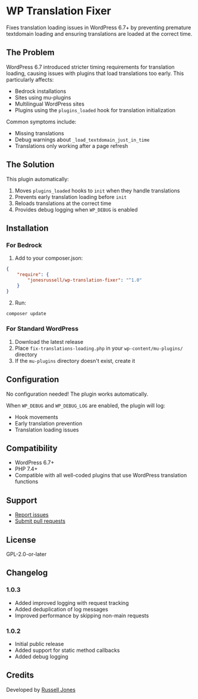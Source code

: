 

# WP Translation Fixer

Fixes translation loading issues in WordPress 6.7+ by preventing premature textdomain loading and ensuring translations are loaded at the correct time.

## The Problem

WordPress 6.7 introduced stricter timing requirements for translation loading, causing issues with plugins that load translations too early. This particularly affects:
- Bedrock installations
- Sites using mu-plugins
- Multilingual WordPress sites
- Plugins using the `plugins_loaded` hook for translation initialization

Common symptoms include:
- Missing translations
- Debug warnings about `_load_textdomain_just_in_time`
- Translations only working after a page refresh

## The Solution

This plugin automatically:
1. Moves `plugins_loaded` hooks to `init` when they handle translations
2. Prevents early translation loading before `init`
3. Reloads translations at the correct time
4. Provides debug logging when `WP_DEBUG` is enabled

## Installation

### For Bedrock

1. Add to your composer.json:
```json
{
    "require": {
        "jonesrussell/wp-translation-fixer": "^1.0"
    }
}
```

2. Run:
```bash
composer update
```

### For Standard WordPress

1. Download the latest release
2. Place `fix-translations-loading.php` in your `wp-content/mu-plugins/` directory
3. If the `mu-plugins` directory doesn't exist, create it

## Configuration

No configuration needed! The plugin works automatically.

When `WP_DEBUG` and `WP_DEBUG_LOG` are enabled, the plugin will log:
- Hook movements
- Early translation prevention
- Translation loading issues

## Compatibility

- WordPress 6.7+
- PHP 7.4+
- Compatible with all well-coded plugins that use WordPress translation functions

## Support

- [Report issues](https://github.com/your-username/wp-translation-fixer/issues)
- [Submit pull requests](https://github.com/your-username/wp-translation-fixer/pulls)

## License

GPL-2.0-or-later

## Changelog

### 1.0.3
- Added improved logging with request tracking
- Added deduplication of log messages
- Improved performance by skipping non-main requests

### 1.0.2
- Initial public release
- Added support for static method callbacks
- Added debug logging

## Credits

Developed by [Russell Jones](https://github.com/jonesrussell)

